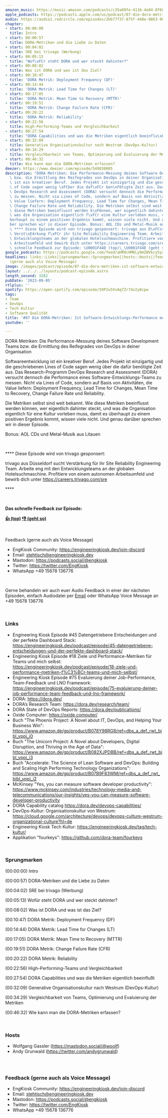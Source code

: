 ```yaml
---
amazon_music: https://music.amazon.com/podcasts/c35a09fe-4116-4e04-8f68-77d61b112e46/episodes/67c8fd70-875c-445f-9333-1025f115bcd2/engineering-kiosk-87-die-dora-metriken-ist-software-entwicklungs-performance-messbar
apple_podcasts: https://podcasts.apple.com/us/podcast/87-die-dora-metriken-ist-software-entwicklungs-performance/id1603082924?i=1000626765082&uo=4
audio: https://audio1.redcircle.com/episodes/2bb77f37-875f-448e-8863-907c231ace1d/stream.mp3
chapter:
- start: 00:00:00
  title: Intro
- start: 00:00:57
  title: DORA-Metriken und die Liebe zu Daten
- start: 00:04:02
  title: SRE bei trivago (Werbung)
- start: 00:05:13
  title: "Wof\xFCr steht DORA und wer steckt dahinter?"
- start: 00:08:02
  title: Was ist DORA und was ist das Ziel?
- start: 00:10:47
  title: 'DORA Metrik: Deployment Frequency (DF)'
- start: 00:14:44
  title: 'DORA Metrik: Lead Time for Changes (LT)'
- start: 00:17:05
  title: 'DORA Metrik: Mean Time to Recovery (MTTR)'
- start: 00:19:51
  title: 'DORA Metrik: Change Failure Rate (CFR)'
- start: 00:20:22
  title: 'DORA Metrik: Reliability'
- start: 00:22:56
  title: High-Performing-Teams und Vergleichbarkeit
- start: 00:27:54
  title: "DORA Capabilities und was die Metriken eigentlich beeinflu\xDFt"
- start: 00:32:09
  title: Generative Organisationskultur nach Westrum (DevOps-Kultur)
- start: 00:34:29
  title: Vergleichbarkeit von Teams, Optimierung und Evaluierung der Metriken
- start: 00:46:32
  title: Wie kann man die DORA-Metriken erfassen?
deezer: https://www.deezer.com/episode/549830805
description: "DORA Metriken: Die Performance-Messung deines Software Development Teams\
  \ bzw. die Ermittlung des Reifegrades von DevOps in deiner Organisation Softwareentwicklung\
  \ ist ein kreativer Beruf. Jedes Projekt ist einzigartig und die geschriebenen Lines\
  \ of Code sagen wenig \xFCber die daf\xFCr ben\xF6tigte Zeit aus. Das Research-Programm\
  \ DevOps Research and Assessment (DORA) versucht dennoch die Performance eines Software-Entwicklungs-Teams\
  \ zu messen. Nicht via Lines of Code, sondern auf Basis von Aktivit\xE4ten, die\
  \ Value liefern: Deployment Frequency, Lead Time for Changes, Mean Time to Recovery,\
  \ Change Failure Rate und Reliability. Die Metriken selbst sind weit bekannt. Wie\
  \ diese Metriken beeinflusst werden k\xF6nnen, wer eigentlich dahinter steckt, und\
  \ was die Organisation eigentlich f\xFCr eine Kultur vorleben muss, damit es \xFC\
  berhaupt zu einem positiven Ergebnis kommt, wissen viele nicht. Und genau dar\xFC\
  ber sprechen wir in dieser Episode. Bonus: AOL CDs und Metal-Musik aus Litauen \
  \ **** Diese Episode wird von trivago gesponsert: trivago aus D\xFCsseldorf sucht\
  \ Verst\xE4rkung f\xFCr ihr Site Reliability Engineering Team. Arbeite eng mit den\
  \ Entwicklungsteams an der globalen Hotelsuchmaschine. Profitiere von einem autonomen\
  \ Arbeitsumfeld und bewirb dich unter https://careers.trivago.com/sre\_ ****  Das\
  \ schnelle Feedback zur Episode: \U0001F44D (top)\_\U0001F44E (geht so)"
google_podcasts: https://podcasts.google.com/feed/aHR0cHM6Ly9mZWVkcy5yZWRjaXJjbGUuY29tLzBlY2ZkZmQ3LWZkYTEtNGMzZC05NTE1LTQ3NjcyN2Y5ZGY1ZQ/episode/MjAzNzFmZmMtNDE3YS00NTJmLTlmMjAtOGQzM2QyMTZjOGMw?sa=X&ved=2ahUKEwj-pOy13pKBAxUxnWoFHZkACc8QkfYCegQIARAF
headlines: links::Links||sprungmarken::Sprungmarken||hosts::Hosts||feedback-gerne-auch-als-voice-message::Feedback
  (gerne auch als Voice Message)
image: /images/podcast/episode/87-die-dora-metriken-ist-software-entwicklungs-performance-messbar.jpg
layout: ../../../layouts/podcast-episode.astro
length_second: 3282
pubDate: '2023-09-05'
rtlplus: ''
spotify: https://open.spotify.com/episode/59P2u5VvAq7Zr74xIy8cpw
tags:
- Team
- DevOps
- Tech Kultur
- Software Qualität
title: '#87 Die DORA-Metriken: Ist Software-Entwicklungs-Performance messbar?'
youtube: ''

---
```

<p>DORA Metriken: Die Performance-Messung deines Software Development Teams bzw. die Ermittlung des Reifegrades von DevOps in deiner Organisation</p><p>Softwareentwicklung ist ein kreativer Beruf. Jedes Projekt ist einzigartig und die geschriebenen Lines of Code sagen wenig über die dafür benötigte Zeit aus. Das Research-Programm DevOps Research and Assessment (DORA) versucht dennoch die Performance eines Software-Entwicklungs-Teams zu messen. Nicht via Lines of Code, sondern auf Basis von Aktivitäten, die Value liefern: Deployment Frequency, Lead Time for Changes, Mean Time to Recovery, Change Failure Rate und Reliability.</p><p>Die Metriken selbst sind weit bekannt. Wie diese Metriken beeinflusst werden können, wer eigentlich dahinter steckt, und was die Organisation eigentlich für eine Kultur vorleben muss, damit es überhaupt zu einem positiven Ergebnis kommt, wissen viele nicht. Und genau darüber sprechen wir in dieser Episode.</p><p>Bonus: AOL CDs und Metal-Musik aus Litauen</p><p><br></p><p>**** Diese Episode wird von trivago gesponsert:</p><p>trivago aus Düsseldorf sucht Verstärkung für ihr Site Reliability Engineering Team. Arbeite eng mit den Entwicklungsteams an der globalen Hotelsuchmaschine. Profitiere von einem autonomen Arbeitsumfeld und bewirb dich unter <a href="https://careers.trivago.com/sre" rel="nofollow">https://careers.trivago.com/sre</a> </p><p>****</p><p><br></p><p><strong>Das schnelle Feedback zur Episode:</strong></p><p><a href="https://api.openpodcast.dev/feedback/87/upvote" rel="nofollow"><strong>👍 (top)</strong></a><strong> </strong><a href="https://api.openpodcast.dev/feedback/87/downvote" rel="nofollow"><strong>👎 (geht so)</strong></a></p><p><br></p><p>Feedback (gerne auch als Voice Message)</p><ul><li>EngKiosk Community: <a href="https://engineeringkiosk.dev/join-discord">https://engineeringkiosk.dev/join-discord</a> </li><li>Email: <a href="mailto:stehtisch@engineeringkiosk.dev" rel="nofollow">stehtisch@engineeringkiosk.dev</a></li><li>Mastodon: <a href="https://podcasts.social/@engkiosk" rel="nofollow">https://podcasts.social/@engkiosk</a></li><li>Twitter: <a href="https://twitter.com/EngKiosk" rel="nofollow">https://twitter.com/EngKiosk</a></li><li>WhatsApp +49 15678 136776</li></ul><p><br></p><p>Gerne behandeln wir auch euer Audio Feedback in einer der nächsten Episoden, einfach Audiodatei per <a href="https://engineeringkiosk.dev/kontakt/">Email</a> oder WhatsApp Voice Message an +49 15678 136776</p><p><br></p><h3 id="links">Links</h3><ul><li>Engineering Kiosk Episode #45 Datengetriebene Entscheidungen und der perfekte Dashboard Stack: <a href="https://engineeringkiosk.dev/podcast/episode/45-datengetriebene-entscheidungen-und-der-perfekte-dashboard-stack/">https://engineeringkiosk.dev/podcast/episode/45-datengetriebene-entscheidungen-und-der-perfekte-dashboard-stack/</a></li><li>Engineering Kiosk Episode #18 Ziele und Performance-Metriken für Teams und mich selbst: <a href="https://engineeringkiosk.dev/podcast/episode/18-ziele-und-performance-metriken-f%C3%BCr-teams-und-mich-selbst/">https://engineeringkiosk.dev/podcast/episode/18-ziele-und-performance-metriken-f%C3%BCr-teams-und-mich-selbst/</a></li><li>Engineering Kiosk Episode #75 Evaluierung deiner Job-Performance, Team-Feedback und LNO Framework: <a href="https://engineeringkiosk.dev/podcast/episode/75-evaluierung-deiner-job-performance-team-feedback-und-lno-framework/">https://engineeringkiosk.dev/podcast/episode/75-evaluierung-deiner-job-performance-team-feedback-und-lno-framework/</a></li><li>DORA: <a href="https://dora.dev/" rel="nofollow">https://dora.dev/</a></li><li>DORA’s Research Team: <a href="https://dora.dev/research/team/" rel="nofollow">https://dora.dev/research/team/</a></li><li>DORA State of DevOps Reports: <a href="https://dora.dev/publications/" rel="nofollow">https://dora.dev/publications/</a></li><li>Oxide Computer: <a href="https://oxide.computer/" rel="nofollow">https://oxide.computer/</a></li><li>Buch &#34;The Phoenix Project: A Novel about IT, DevOps, and Helping Your Business Win&#34;: <a href="https://www.amazon.de/gp/product/B078Y98RG8/ref=dbs_a_def_rwt_bibl_vppi_i0" rel="nofollow">https://www.amazon.de/gp/product/B078Y98RG8/ref=dbs_a_def_rwt_bibl_vppi_i0</a></li><li>Buch &#34;The Unicorn Project: A Novel about Developers, Digital Disruption, and Thriving in the Age of Data&#34;: <a href="https://www.amazon.de/gp/product/B082XJPDBB/ref=dbs_a_def_rwt_bibl_vppi_i3" rel="nofollow">https://www.amazon.de/gp/product/B082XJPDBB/ref=dbs_a_def_rwt_bibl_vppi_i3</a></li><li>Buch &#34;Accelerate: The Science of Lean Software and DevOps: Building and Scaling High Performing Technology Organizations&#34;: <a href="https://www.amazon.de/gp/product/B07B9F83WM/ref=dbs_a_def_rwt_bibl_vppi_i2" rel="nofollow">https://www.amazon.de/gp/product/B07B9F83WM/ref=dbs_a_def_rwt_bibl_vppi_i2</a></li><li>McKinsey &#34;Yes, you can measure software developer productivity&#34;: <a href="https://www.mckinsey.com/industries/technology-media-and-telecommunications/our-insights/yes-you-can-measure-software-developer-productivity" rel="nofollow">https://www.mckinsey.com/industries/technology-media-and-telecommunications/our-insights/yes-you-can-measure-software-developer-productivity</a></li><li>DORA Capability catalog <a href="https://dora.dev/devops-capabilities/" rel="nofollow">https://dora.dev/devops-capabilities/</a></li><li>DevOps-Kultur: Organisationskultur von Westrum: <a href="https://cloud.google.com/architecture/devops/devops-culture-westrum-organizational-culture?hl=de" rel="nofollow">https://cloud.google.com/architecture/devops/devops-culture-westrum-organizational-culture?hl=de</a></li><li>Engineering Kiosk Tech Kultur: <a href="https://engineeringkiosk.dev/tag/tech-kultur/">https://engineeringkiosk.dev/tag/tech-kultur/</a></li><li>Applikation &#34;fourkeys&#34;: <a href="https://github.com/dora-team/fourkeys" rel="nofollow">https://github.com/dora-team/fourkeys</a></li></ul><p><br></p><h3 id="sprungmarken">Sprungmarken</h3><p>(00:00:00) Intro</p><p>(00:00:57) DORA-Metriken und die Liebe zu Daten</p><p>(00:04:02) SRE bei trivago (Werbung)</p><p>(00:05:13) Wofür steht DORA und wer steckt dahinter?</p><p>(00:08:02) Was ist DORA und was ist das Ziel?</p><p>(00:10:47) DORA Metrik: Deployment Frequency (DF)</p><p>(00:14:44) DORA Metrik: Lead Time for Changes (LT)</p><p>(00:17:05) DORA Metrik: Mean Time to Recovery (MTTR)</p><p>(00:19:51) DORA Metrik: Change Failure Rate (CFR)</p><p>(00:20:22) DORA Metrik: Reliability</p><p>(00:22:56) High-Performing-Teams und Vergleichbarkeit</p><p>(00:27:54) DORA Capabilities und was die Metriken eigentlich beeinflußt</p><p>(00:32:09) Generative Organisationskultur nach Westrum (DevOps-Kultur)</p><p>(00:34:29) Vergleichbarkeit von Teams, Optimierung und Evaluierung der Metriken</p><p>(00:46:32) Wie kann man die DORA-Metriken erfassen?</p><p><br></p><h3 id="hosts">Hosts</h3><ul><li>Wolfgang Gassler (<a href="https://mastodon.social/@woolf" rel="nofollow">https://mastodon.social/@woolf</a>)</li><li>Andy Grunwald (<a href="https://twitter.com/andygrunwald" rel="nofollow">https://twitter.com/andygrunwald</a>)</li></ul><h3><br></h3><h3 id="feedback-gerne-auch-als-voice-message">Feedback (gerne auch als Voice Message)</h3><ul><li>EngKiosk Community: <a href="https://engineeringkiosk.dev/join-discord">https://engineeringkiosk.dev/join-discord</a> </li><li>Email: <a href="mailto:stehtisch@engineeringkiosk.dev" rel="nofollow">stehtisch@engineeringkiosk.dev</a></li><li>Mastodon: <a href="https://podcasts.social/@engkiosk" rel="nofollow">https://podcasts.social/@engkiosk</a></li><li>Twitter: <a href="https://twitter.com/EngKiosk" rel="nofollow">https://twitter.com/EngKiosk</a></li><li>WhatsApp +49 15678 136776</li></ul>